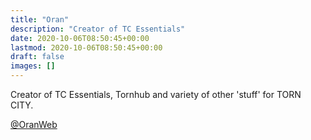 ```yaml
---
title: "Oran"
description: "Creator of TC Essentials"
date: 2020-10-06T08:50:45+00:00
lastmod: 2020-10-06T08:50:45+00:00
draft: false
images: []
---
```


Creator of TC Essentials, Tornhub and variety of other 'stuff' for TORN CITY. 

[@OranWeb](https://github.com/oranweb)
